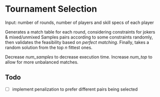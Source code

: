 # Tournament Selection

Input: number of rounds, number of players and skill specs of each player

Generates a match table for each round, considering constraints for jokers & mixed/unmixed
Samples pairs according to some constraints randomly, then validates the feasibility based on *perfect matching*.
Finally, takes a random solution from the top *n* fittest ones.

Decrease *num_samples* to decrease execution time.
Increase *num_top* to allow for more unbalanced matches. 

## Todo
- [ ] implement penalization to prefer different pairs being selected